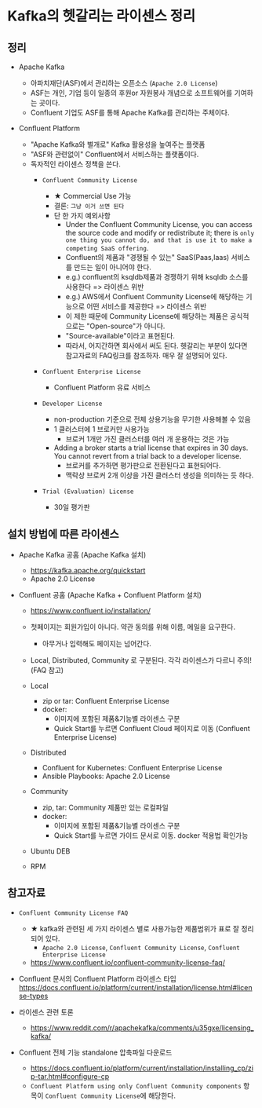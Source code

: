 # Kafka의 헷갈리는 라이센스 정리

## 정리
- Apache Kafka
    - 아파치재단(ASF)에서 관리하는 오픈소스 (`Apache 2.0 License`)
    - ASF는 개인, 기업 등이 일종의 후원or 자원봉사 개념으로 소프트웨어를 기여하는 곳이다.
    - Confluent 기업도 ASF를 통해 Apache Kafka를 관리하는 주체이다.

- Confluent Platform
    - "Apache Kafka와 별개로" Kafka 활용성을 높여주는 플랫폼
    - "ASF와 관련없이" Confluent에서 서비스하는 플랫폼이다.
    - 독자적인 라이센스 정책을 쓴다.
        - `Confluent Community License`
            - ★ Commercial Use 가능
            - 결론: `그냥 이거 쓰면 된다`
            - 단 한 가지 예외사항
                - Under the Confluent Community License, you can access the source code and modify or redistribute it; there is `only one thing you cannot do, and that is use it to make a competing SaaS offering`.
                - Confluent의 제품과 "경쟁될 수 있는" SaaS(Paas,Iaas) 서비스를 만드는 일이 아니어야 한다.
                - e.g.) confluent의 ksqldb제품과 경쟁하기 위해 ksqldb 소스를 사용한다 => 라이센스 위반
                - e.g.) AWS에서 Confluent Community License에 해당하는 기능으로 어떤 서비스를 제공한다 => 라이센스 위반
                - 이 제한 때문에 Community License에 해당하는 제품은 공식적으로는 "Open-source"가 아니다.
                - "Source-available"이라고 표현된다.
                - 따라서, 어지간하면 회사에서 써도 된다. 헷갈리는 부분이 있다면 참고자료의 FAQ링크를 참조하자. 매우 잘 설명되어 있다.

        - `Confluent Enterprise License`
            - Confluent Platform 유료 서비스

        - `Developer License`
            - non-production 기준으로 전체 상용기능을 무기한 사용해볼 수 있음
            - 1 클러스터에 1 브로커만 사용가능
                - 브로커 1개만 가진 클러스터를 여러 개 운용하는 것은 가능
            - Adding a broker starts a trial license that expires in 30 days. You cannot revert from a trial back to a developer license.
                - 브로커를 추가하면 평가판으로 전환된다고 표현되어다.
                - 맥락상 브로커 2개 이상을 가진 클러스터 생성을 의미하는 듯 하다.

        - `Trial (Evaluation) License`
            - 30일 평가판

## 설치 방법에 따른 라이센스
- Apache Kafka 공홈 (Apache Kafka 설치)
	- https://kafka.apache.org/quickstart
    - Apache 2.0 License

- Confluent 공홈 (Apache Kafka + Confluent Platform 설치)
	- https://www.confluent.io/installation/
	- 첫페이지는 회원가입이 아니다. 약관 동의를 위해 이름, 메일을 요구한다.
		- 아무거나 입력해도 페이지는 넘어간다.
	- Local, Distributed, Community 로 구분된다. 각각 라이센스가 다르니 주의! (FAQ 참고)

	- Local
		- zip or tar: Confluent Enterprise License
		- docker:
			- 이미지에 포함된 제품&기능별 라이센스 구분
			- Quick Start를 누르면 Confluent Cloud 페이지로 이동 (Confluent Enterprise License)
	- Distributed
		- Confluent for Kubernetes: Confluent Enterprise License
		- Ansible Playbooks: Apache 2.0 License

	- Community
		- zip, tar: Community 제품만 있는 로컬파일
		- docker:
			- 이미지에 포함된 제품&기능별 라이센스 구분
			- Quick Start를 누르면 가이드 문서로 이동. docker 적용법 확인가능

    - Ubuntu DEB
    - RPM

## 참고자료
- `Confluent Community License FAQ`
	- ★ kafka와 관련된 세 가지 라이센스 별로 사용가능한 제품범위가 표로 잘 정리되어 있다.
        - `Apache 2.0 License`, `Confluent Community License`, `Confluent Enterprise License`
	- https://www.confluent.io/confluent-community-license-faq/

- Confluent 문서의 Confluent Platform 라이센스 타입
    https://docs.confluent.io/platform/current/installation/license.html#license-types

- 라이센스 관련 토론
	- https://www.reddit.com/r/apachekafka/comments/u35gxe/licensing_kafka/

- Confluent 전체 기능 standalone 압축파일 다운로드
	- https://docs.confluent.io/platform/current/installation/installing_cp/zip-tar.html#configure-cp
	- `Confluent Platform using only Confluent Community components` 항목이 `Confluent Community License`에 해당한다.